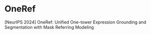 # OneRef
[NeurIPS 2024] OneRef: Unified One-tower Expression Grounding and Segmentation with Mask Referring Modeling
